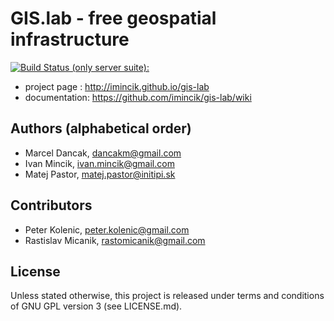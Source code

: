 # GIS.lab - free geospatial infrastructure
[![Build Status (only server suite): ](https://travis-ci.org/imincik/gis-lab.svg?branch=master)](https://travis-ci.org/imincik/gis-lab)

 * project page : http://imincik.github.io/gis-lab
 * documentation: https://github.com/imincik/gis-lab/wiki


## Authors (alphabetical order)
 * Marcel Dancak, dancakm@gmail.com
 * Ivan Mincik, ivan.mincik@gmail.com
 * Matej Pastor, matej.pastor@initipi.sk

## Contributors
 * Peter Kolenic, peter.kolenic@gmail.com
 * Rastislav Micanik, rastomicanik@gmail.com

## License
Unless stated otherwise, this project is released under terms and conditions of GNU GPL version 3 (see LICENSE.md).
